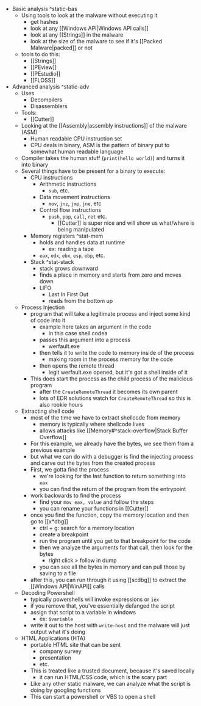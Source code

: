- Basic analysis ^static-bas
	- Using tools to look at the malware without executing it
		- get hashes
		- look at any [[Windows API|Windows API calls]]
		- look at any [[Strings]] in the malware
		- look at the size of the malware to see if it's [[Packed Malware|packed]] or not
	- tools to do this:
		- [[Strings]]
		- [[PEview]]
		- [[PEstudio]]
		- [[FLOSS]]
- Advanced analysis ^static-adv
	- Uses
		- Decompilers
		- Disassemblers
	- Tools:
		- [[Cutter]]
	- Looking at the [[Assembly|assembly instructions]] of the malware (ASM)
		- Human readable CPU instruction set
		- CPU deals in binary, ASM is the pattern of binary put to somewhat human readable language
	- Compiler takes the human stuff (`print(hello world)`) and turns it into binary
	- Several things have to be present for a binary to execute:
		- CPU instructions
			- Arithmetic instructions
				- `sub`, etc.
			- Data movement instructions
				- `mov`, `jnz`, `jmp`, `jne`, etc
			- Control flow instructions
				- `push`, `pop`, `call`, `ret` etc.
					- [[Cutter]] is super nice and will show us what/where is being manipulated
		- Memory registers ^stat-mem
			- holds and handles data at runtime
				- ex: reading a tape
			- `eax`, `edx`, `ebx`, `esp`, `ebp`, etc.
		- Stack ^stat-stack
			- stack grows downward
			- finds a place in memory and starts from zero and moves down
			- LIFO
				- Last In First Out
				- reads from the bottom up
	- Process Injection
		- program that will take a legitimate process and inject some kind of code into it
			- example here takes an argument in the code
				- in this case shell codea
			- passes this argument into a process
				- werfault.exe
			- then tells it to write the code to memory inside of the process
				- making room in the process memory for the code
			- then opens the remote thread
				- legit werfault.exe opened, but it's got a shell inside of it
		- This does start the process as the child process of the malicious program
			- after the `CreateRemoteThread` it becomes its own parent
			- lots of EDR solutions watch for `CreateRemoteThread` so this is also rookie hours
	- Extracting shell code
		- most of the time we have to extract shellcode from memory
			- memory is typically where shellcode lives
			- allows attacks like [[Memory#^stack-overflow|Stack Buffer Overflow]] 
		- For this example, we already have the bytes, we see them from a previous example
		- but what we can do with a debugger is find the injecting process and carve out the bytes from the created process
		- First, we gotta find the process
			- we're looking for the last function to return something into `eax`
			- you can find the return of the program from the entrypoint
		- work backwards to find the process
			- find your `mov eax, value` and follow the steps
			- you can rename your functions in [[Cutter]]
		- once you find the function, copy the memory location and then go to [[x*dbg]]
			- ctrl + g: search for a memory location
			- create a breakpoint
			- run the program until you get to that breakpoint for the code
			- then we analyze the arguments for that call, then look for the bytes
				- right click > follow in dump
			- you can see all the bytes in memory and can pull those by saving to a file
		- after this, you can run through it using [[scdbg]] to extract the [[Windows API|WinAPI]] calls
	- Decoding Powershell
		- typically powershells will invoke expressions or `iex`
		- if you remove that, you've essentially defanged the script
		- assign that script to a variable in windows
			- ex: `$variable`
		- write it out to the host with `write-host` and the malware will just output what it's doing
	- HTML Applications (HTA)
		- portable HTML site that can be sent
			- company survey
			- presentation
			- etc.
		- This is treated like a trusted document, because it's saved locally
			- it can run HTML/CSS code, which is the scary part
		- Like any other static malware, we can analyze what the script is doing by googling functions
		- This can start a powershell or VBS to open a shell